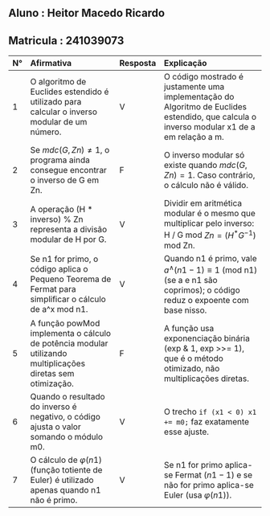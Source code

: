 ## Aluno : Heitor Macedo Ricardo
## Matricula : 241039073

| N° | Afirmativa | Resposta | Explicação |
| :-- | :--- | :--- | :--- |
| 1 | O algoritmo de Euclides estendido é utilizado para calcular o inverso modular de um número. | V | O código mostrado é justamente uma implementação do Algoritmo de Euclides estendido, que calcula o inverso modular x1 de a em relação a m. |
| 2 | Se $mdc(G,Zn)\ne1,$ o programa ainda consegue encontrar o inverso de G em Zn. | F | O inverso modular só existe quando $mdc(G,Zn)=1$. Caso contrário, o cálculo não é válido. |
| 3 | A operação (H * inverso) % Zn representa a divisão modular de H por G. | V | Dividir em aritmética modular é o mesmo que multiplicar pelo inverso: H / G mod $Zn=(H^{*}G^{-1})$ mod Zn. |
| 4 | Se n1 for primo, o código aplica o Pequeno Teorema de Fermat para simplificar o cálculo de a^x mod n1. | V | Quando n1 é primo, vale $a^{\wedge}(n1-1)\equiv 1$ (mod n1) (se a e n1 são coprimos); o código reduz o expoente com base nisso. |
| 5 | A função powMod implementa o cálculo de potência modular utilizando multiplicações diretas sem otimização. | F | A função usa exponenciação binária (exp & 1, exp >>= 1), que é o método otimizado, não multiplicações diretas. |
| 6 | Quando o resultado do inverso é negativo, o código ajusta o valor somando o módulo m0. | V | O trecho `if (x1 < 0) x1 += m0;` faz exatamente esse ajuste. |
| 7 | O cálculo de $\varphi(n1)$ (função totiente de Euler) é utilizado apenas quando n1 não é primo. | V | Se n1 for primo aplica-se Fermat $(n1-1)$ e se não for primo aplica-se Euler (usa $\varphi(n1))$. |
